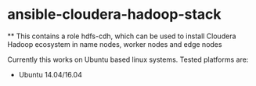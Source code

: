 # ansible-cloudera-hadoop-stack

** This contains a role hdfs-cdh, which can be used to install Cloudera Hadoop ecosystem in name nodes, worker nodes and edge nodes

Currently this works on Ubuntu based linux systems.  Tested platforms are:

* Ubuntu 14.04/16.04

